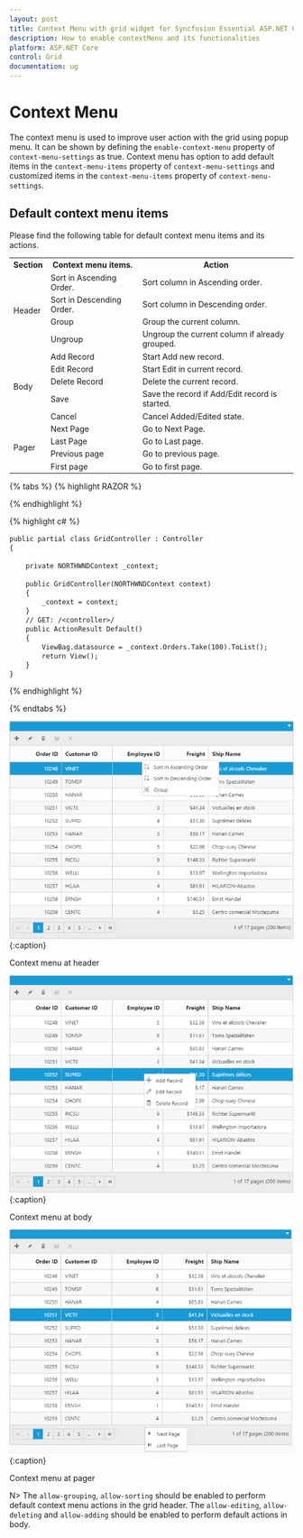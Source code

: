 ```yaml
---
layout: post
title: Context Menu with grid widget for Syncfusion Essential ASP.NET Core
description: How to enable contextMenu and its functionalities
platform: ASP.NET Core
control: Grid
documentation: ug
---
```


# Context Menu

The context menu is used to improve user action with the grid using popup menu. It can be shown by defining the `enable-context-menu` property of `context-menu-settings` as true. Context menu has option to add default items in the `context-menu-items` property of `context-menu-settings` and customized items in the `context-menu-items` property of `context-menu-settings`.

## Default context menu items

Please find the following table for default context menu items and its actions.

 <table>
        <tr>
            <th>
                Section
            </th>
            <th>
                Context menu items.
            </th>
            <th>
                Action
            </th>
        </tr>
        <tr>
            <td rowspan="4">
                Header
            </td>
            <td>
                Sort in Ascending Order.
            </td>
            <td>
                Sort column in Ascending order.
            </td>
        </tr>
        <tr>
            <td>
                Sort in Descending Order.
            </td>
            <td>
                Sort column in Descending order.
            </td>
        </tr>
        <tr>
            <td>
                Group
            </td>
            <td>
                Group the current column.
            </td>
        </tr>
        <tr>
            <td>
                Ungroup
            </td>
            <td>
                Ungroup the current column if already grouped.
            </td>
        </tr>
        <tr>
            <td rowspan="5">
                Body
            </td>
            <td>
                Add Record
            </td>
            <td>
                Start Add new record.
            </td>
        </tr>
        <tr>
            <td>
                Edit Record
            </td>
            <td>
                Start Edit in current record.
            </td>
        </tr>
        <tr>
            <td>
                Delete Record
            </td>
            <td>
                Delete the current record.
            </td>
        </tr>
        <tr>
            <td>
                Save
            </td>
            <td>
                Save the record if Add/Edit record is started.
            </td>
        </tr>
        <tr>
            <td>
                Cancel
            </td>
            <td>
                Cancel Added/Edited state.
            </td>
        </tr>
        <tr>
            <td rowspan="4">
                Pager
            </td>
            <td>
                Next Page
            </td>
            <td>
                Go to Next Page.
            </td>
        </tr>
        <tr>            
            <td>
                Last Page
            </td>
            <td>
                Go to Last page.
            </td>
        </tr>
        <tr>
            <td>
                Previous page
            </td>
            <td>
                Go to previous page.
            </td>
        </tr>
        <tr>
            <td>
                First page
            </td>
            <td>
                Go to first page.
            </td>
        </tr>
 </table>
 
{% tabs %}
{% highlight RAZOR %}

<ej-grid id="FlatGrid" allow-paging="true" allow-sorting="true" allow-grouping="true" datasource="ViewBag.DataSource">
    <e-edit-settings allow-adding="true" allow-editing="true" allow-deleting="true"></e-edit-settings>
    <e-toolbar-settings show-toolbar="true" toolbar-items='@new List<string> {"add","edit","delete","update","cancel"}' />
    <e-context-menu-settings enable-context-menu="true"></e-context-menu-settings>
    <e-columns>
        <e-column field="OrderID" is-primary-key="true" header-text="Order ID"></e-column>
        <e-column field="CustomerID" header-text="CustomerID"></e-column>
        <e-column field="EmployeeID" header-text="Employee ID"></e-column>
        <e-column field="Freight" format="{0:c2}" header-text="Freight"></e-column>
        <e-column field="ShipName" header-text="Ship Name"></e-column>
    </e-columns>
</ej-grid>

{% endhighlight  %}

{% highlight c# %}

    public partial class GridController : Controller
    {

        private NORTHWNDContext _context;

        public GridController(NORTHWNDContext context)
        {
            _context = context;
        }
        // GET: /<controller>/
        public ActionResult Default()
        {
            ViewBag.datasource = _context.Orders.Take(100).ToList();
            return View();
        }
    }

{% endhighlight  %}
    
{% endtabs %} 

![](Context-Menu_images/ContextMenu_img1.png)
{:caption}

Context menu at header

![](Context-Menu_images/ContextMenu_img2.png)
{:caption}

Context menu at body

![](Context-Menu_images/ContextMenu_img3.png)
{:caption}

Context menu at pager

N> The `allow-grouping`, `allow-sorting` should be enabled to perform default context menu actions in the grid header. The `allow-editing`, `allow-deleting` and `allow-adding` should be enabled to perform default actions in body.




